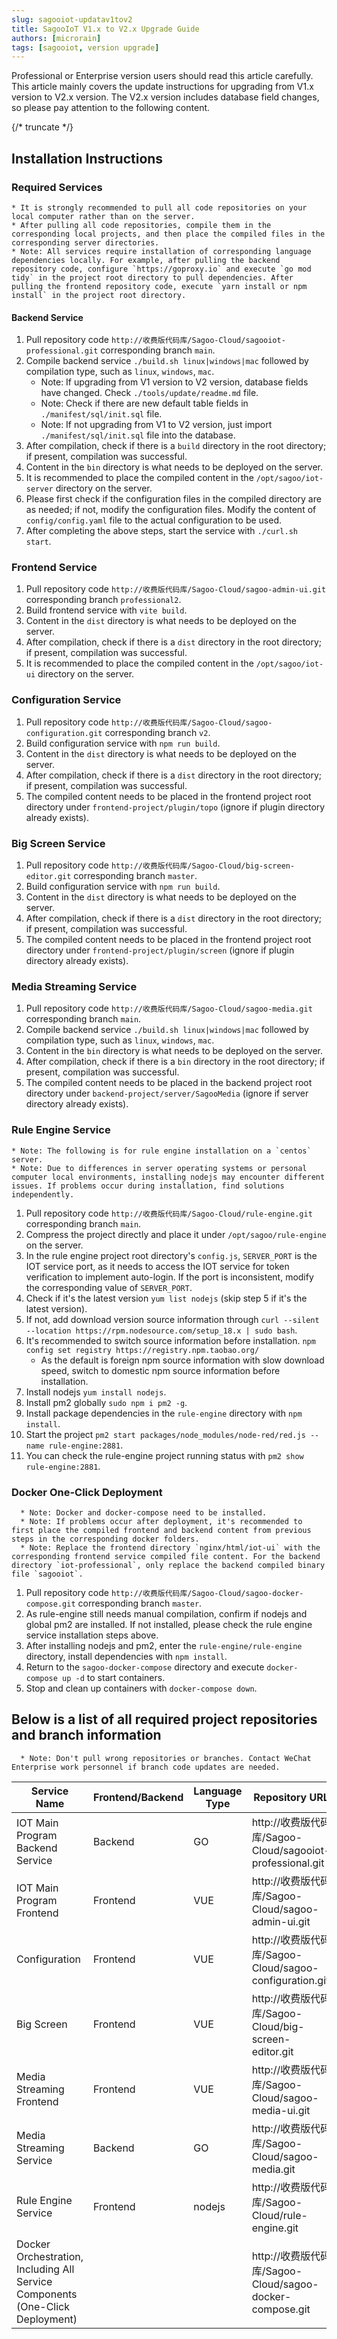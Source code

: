 ```yaml
---
slug: sagooiot-updatav1tov2
title: SagooIoT V1.x to V2.x Upgrade Guide
authors: [microrain]
tags: [sagooiot, version upgrade]
---
```


Professional or Enterprise version users should read this article carefully. This article mainly covers the update instructions for upgrading from V1.x version to V2.x version. The V2.x version includes database field changes, so please pay attention to the following content.

{/* truncate */}
## Installation Instructions

### Required Services
    * It is strongly recommended to pull all code repositories on your local computer rather than on the server.
    * After pulling all code repositories, compile them in the corresponding local projects, and then place the compiled files in the corresponding server directories.
    * Note: All services require installation of corresponding language dependencies locally. For example, after pulling the backend repository code, configure `https://goproxy.io` and execute `go mod tidy` in the project root directory to pull dependencies. After pulling the frontend repository code, execute `yarn install or npm install` in the project root directory.

#### Backend Service
1. Pull repository code `http://收费版代码库/Sagoo-Cloud/sagooiot-professional.git` corresponding branch `main`.
2. Compile backend service `./build.sh linux|windows|mac` followed by compilation type, such as `linux`, `windows`, `mac`.
    * Note: If upgrading from V1 version to V2 version, database fields have changed. Check `./tools/update/readme.md` file.
    * Note: Check if there are new default table fields in `./manifest/sql/init.sql` file.
    * Note: If not upgrading from V1 to V2 version, just import `./manifest/sql/init.sql` file into the database.
3. After compilation, check if there is a `build` directory in the root directory; if present, compilation was successful.
4. Content in the `bin` directory is what needs to be deployed on the server.
5. It is recommended to place the compiled content in the `/opt/sagoo/iot-server` directory on the server.
6. Please first check if the configuration files in the compiled directory are as needed; if not, modify the configuration files. Modify the content of `config/config.yaml` file to the actual configuration to be used.
7. After completing the above steps, start the service with `./curl.sh start`.

### Frontend Service
1. Pull repository code `http://收费版代码库/Sagoo-Cloud/sagoo-admin-ui.git` corresponding branch `professional2`.
2. Build frontend service with `vite build`.
3. Content in the `dist` directory is what needs to be deployed on the server.
4. After compilation, check if there is a `dist` directory in the root directory; if present, compilation was successful.
5. It is recommended to place the compiled content in the `/opt/sagoo/iot-ui` directory on the server.

### Configuration Service
1. Pull repository code `http://收费版代码库/Sagoo-Cloud/sagoo-configuration.git` corresponding branch `v2`.
2. Build configuration service with `npm run build`.
3. Content in the `dist` directory is what needs to be deployed on the server.
4. After compilation, check if there is a `dist` directory in the root directory; if present, compilation was successful.
5. The compiled content needs to be placed in the frontend project root directory under `frontend-project/plugin/topo` (ignore if plugin directory already exists).

### Big Screen Service
1. Pull repository code `http://收费版代码库/Sagoo-Cloud/big-screen-editor.git` corresponding branch `master`.
2. Build configuration service with `npm run build`.
3. Content in the `dist` directory is what needs to be deployed on the server.
4. After compilation, check if there is a `dist` directory in the root directory; if present, compilation was successful.
5. The compiled content needs to be placed in the frontend project root directory under `frontend-project/plugin/screen` (ignore if plugin directory already exists).

### Media Streaming Service
1. Pull repository code `http://收费版代码库/Sagoo-Cloud/sagoo-media.git` corresponding branch `main`.
2. Compile backend service `./build.sh linux|windows|mac` followed by compilation type, such as `linux`, `windows`, `mac`.
3. Content in the `bin` directory is what needs to be deployed on the server.
4. After compilation, check if there is a `bin` directory in the root directory; if present, compilation was successful.
5. The compiled content needs to be placed in the backend project root directory under `backend-project/server/SagooMedia` (ignore if server directory already exists).

### Rule Engine Service
    * Note: The following is for rule engine installation on a `centos` server.
    * Note: Due to differences in server operating systems or personal computer local environments, installing nodejs may encounter different issues. If problems occur during installation, find solutions independently.
1. Pull repository code `http://收费版代码库/Sagoo-Cloud/rule-engine.git` corresponding branch `main`.
2. Compress the project directly and place it under `/opt/sagoo/rule-engine` on the server.
3. In the rule engine project root directory's `config.js`, `SERVER_PORT` is the IOT service port, as it needs to access the IOT service for token verification to implement auto-login. If the port is inconsistent, modify the corresponding value of `SERVER_PORT`.
4. Check if it's the latest version `yum list nodejs` (skip step 5 if it's the latest version).
5. If not, add download version source information through `curl --silent --location https://rpm.nodesource.com/setup_18.x | sudo bash`.
6. It's recommended to switch source information before installation. `npm config set registry https://registry.npm.taobao.org/`
    * As the default is foreign npm source information with slow download speed, switch to domestic npm source information before installation.
7. Install nodejs `yum install nodejs`.
8. Install pm2 globally `sudo npm i pm2 -g`.
9. Install package dependencies in the `rule-engine` directory with `npm install`.
10. Start the project `pm2 start packages/node_modules/node-red/red.js --name rule-engine:2881`.
11. You can check the rule-engine project running status with `pm2 show rule-engine:2881`.

### Docker One-Click Deployment
      * Note: Docker and docker-compose need to be installed.
      * Note: If problems occur after deployment, it's recommended to first place the compiled frontend and backend content from previous steps in the corresponding docker folders.
      * Note: Replace the frontend directory `nginx/html/iot-ui` with the corresponding frontend service compiled file content. For the backend directory `iot-professional`, only replace the backend compiled binary file `sagooiot`.
1. Pull repository code `http://收费版代码库/Sagoo-Cloud/sagoo-docker-compose.git` corresponding branch `master`.
2. As rule-engine still needs manual compilation, confirm if nodejs and global pm2 are installed. If not installed, please check the rule engine service installation steps above.
3. After installing nodejs and pm2, enter the `rule-engine/rule-engine` directory, install dependencies with `npm install`.
4. Return to the `sagoo-docker-compose` directory and execute `docker-compose up -d` to start containers.
5. Stop and clean up containers with `docker-compose down`.


## Below is a list of all required project repositories and branch information

      * Note: Don't pull wrong repositories or branches. Contact WeChat Enterprise work personnel if branch code updates are needed.

| Service Name | Frontend/Backend | Language Type | Repository URL | Branch |
|----------|----|--------|-----|---------------|
| IOT Main Program Backend Service | Backend | GO | http://收费版代码库/Sagoo-Cloud/sagooiot-professional.git | main |
| IOT Main Program Frontend | Frontend | VUE | http://收费版代码库/Sagoo-Cloud/sagoo-admin-ui.git | professional2 |
| Configuration | Frontend | VUE | http://收费版代码库/Sagoo-Cloud/sagoo-configuration.git | v2 |
| Big Screen | Frontend | VUE | http://收费版代码库/Sagoo-Cloud/big-screen-editor.git | master |
| Media Streaming Frontend | Frontend | VUE | http://收费版代码库/Sagoo-Cloud/sagoo-media-ui.git | master |
| Media Streaming Service | Backend | GO | http://收费版代码库/Sagoo-Cloud/sagoo-media.git | main |
| Rule Engine Service | Frontend | nodejs | http://收费版代码库/Sagoo-Cloud/rule-engine.git | main |
| Docker Orchestration, Including All Service Components (One-Click Deployment) | | | http://收费版代码库/Sagoo-Cloud/sagoo-docker-compose.git | master |
